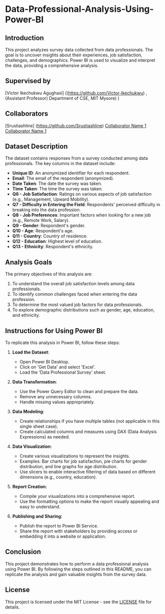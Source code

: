 # Data-Professional-Analysis-Using-Power-BI

## Introduction
This project analyzes survey data collected from data professionals. The goal is to uncover insights about their experiences, job satisfaction, challenges, and demographics. Power BI is used to visualize and interpret the data, providing a comprehensive analysis.

## Supervised by
[Victor Ikechukwu Agughasi] ((https://github.com/Victor-Ikechukwu) ,(Assistant Professor) 
Department of CSE, MIT Mysore) )

## Collaborators
[Srustiashline] (https://github.com/Srustiashline)
[Collaborator Name 1](collaborator1@example.com)
[Collaborator Name 1](collaborator1@example.com)


## Dataset Description
The dataset contains responses from a survey conducted among data professionals. The key columns in the dataset include:
- **Unique ID**: An anonymized identifier for each respondent.
- **Email**: The email of the respondent (anonymized).
- **Date Taken**: The date the survey was taken.
- **Time Taken**: The time the survey was taken.
- **Q6 - Job Satisfaction**: Ratings on various aspects of job satisfaction (e.g., Management, Upward Mobility).
- **Q7 - Difficulty in Entering the Field**: Respondents' perceived difficulty in breaking into the data profession.
- **Q8 - Job Preferences**: Important factors when looking for a new job (e.g., Remote Work, Salary).
- **Q9 - Gender**: Respondent's gender.
- **Q10 - Age**: Respondent's age.
- **Q11 - Country**: Country of residence.
- **Q12 - Education**: Highest level of education.
- **Q13 - Ethnicity**: Respondent's ethnicity.

## Analysis Goals
The primary objectives of this analysis are:
1. To understand the overall job satisfaction levels among data professionals.
2. To identify common challenges faced when entering the data profession.
3. To determine the most valued job factors for data professionals.
4. To explore demographic distributions such as gender, age, education, and ethnicity.

## Instructions for Using Power BI
To replicate this analysis in Power BI, follow these steps:

1. **Load the Dataset**:
    - Open Power BI Desktop.
    - Click on 'Get Data' and select 'Excel'.
    - Load the 'Data Professional Survey' sheet.

2. **Data Transformation**:
    - Use the Power Query Editor to clean and prepare the data.
    - Remove any unnecessary columns.
    - Handle missing values appropriately.

3. **Data Modeling**:
    - Create relationships if you have multiple tables (not applicable in this single sheet case).
    - Create calculated columns and measures using DAX (Data Analysis Expressions) as needed.

4. **Data Visualization**:
    - Create various visualizations to represent the insights.
    - Examples: Bar charts for job satisfaction, pie charts for gender distribution, and line graphs for age distribution.
    - Use slicers to enable interactive filtering of data based on different dimensions (e.g., country, education).

5. **Report Creation**:
    - Compile your visualizations into a comprehensive report.
    - Use the formatting options to make the report visually appealing and easy to understand.

6. **Publishing and Sharing**:
    - Publish the report to Power BI Service.
    - Share the report with stakeholders by providing access or embedding it into a website or application.

## Conclusion
This project demonstrates how to perform a data professional analysis using Power BI. By following the steps outlined in this README, you can replicate the analysis and gain valuable insights from the survey data.

## License
This project is licensed under the MIT License - see the [LICENSE](LICENSE) file for details.
